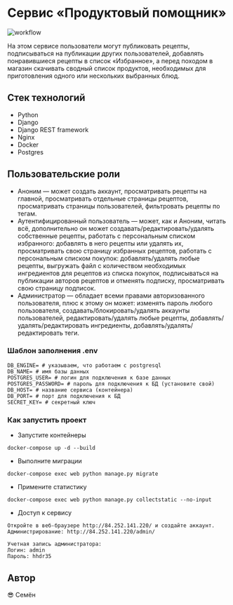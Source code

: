 # Сервис «Продуктовый помощник»

![workflow](https://github.com/KnyazevSemen/foodgram-project-react/actions/workflows/main.yml/badge.svg?event=push)

На этом сервисе пользователи могут публиковать рецепты, подписываться на публикации других пользователей, добавлять понравившиеся рецепты в список «Избранное», а перед походом в магазин скачивать сводный список продуктов, необходимых для приготовления одного или нескольких выбранных блюд.

## Стек технологий

+ Python
+ Django
+ Django REST framework
+ Nginx
+ Docker
+ Postgres

## Пользовательские роли
+ Аноним — может создать аккаунт, просматривать рецепты на главной, просматривать отдельные страницы рецептов, просматривать страницы пользователей, фильтровать рецепты по тегам.
+ Аутентифицированный пользователь — может, как и Аноним, читать всё, дополнительно он может создавать/редактировать/удалять собственные рецепты, работать с персональным списком избранного: добавлять в него рецепты или удалять их, просматривать свою страницу избранных рецептов, работать с персональным списком покупок: добавлять/удалять любые рецепты, выгружать файл с количеством необходимых ингредиентов для рецептов из списка покупок, подписываться на публикации авторов рецептов и отменять подписку, просматривать свою страницу подписок.
+ Администратор — обладает всеми правами авторизованного пользователя, плюс к этому он может: изменять пароль любого пользователя, создавать/блокировать/удалять аккаунты пользователей, редактировать/удалять любые рецепты, добавлять/удалять/редактировать ингредиенты, добавлять/удалять/редактировать теги.

### Шаблон заполнения .env
```
DB_ENGINE= # указываем, что работаем с postgresql
DB_NAME= # имя базы данных
POSTGRES_USER= # логин для подключения к базе данных
POSTGRES_PASSWORD= # пароль для подключения к БД (установите свой)
DB_HOST= # название сервиса (контейнера)
DB_PORT= # порт для подключения к БД 
SECRET_KEY= # секретный ключ 
```
### Как запустить проект 
+ Запустите контейнеры
```
docker-compose up -d --build
```
+ Выполните миграции
```
docker-compose exec web python manage.py migrate
```
+ Примените статистику
```
docker-compose exec web python manage.py collectstatic --no-input
```
+ Доступ к сервису
```
Откройте в веб-браузере http://84.252.141.220/ и создайте аккаунт.
Администрирование: http://84.252.141.220/admin/

Учетная запись администратора: 
Логин: admin
Пароль: hhdr35
```

## Автор
:sunglasses: Семён